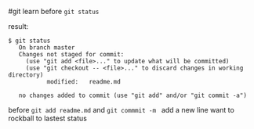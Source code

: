 #git learn
before ```git status```

result:
```
$ git status
   On branch master
   Changes not staged for commit:
     (use "git add <file>..." to update what will be committed)
     (use "git checkout -- <file>..." to discard changes in working directory)
           modified:   readme.md
   
   no changes added to commit (use "git add" and/or "git commit -a")
```
before ```git add readme.md``` and ```git commmit -m ```
add a new line
want to rockball to lastest status